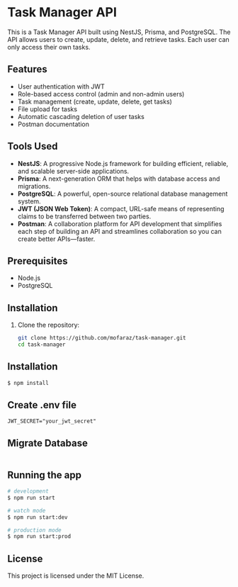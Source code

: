 # Task Manager API

This is a Task Manager API built using NestJS, Prisma, and PostgreSQL. The API allows users to create, update, delete, and retrieve tasks. Each user can only access their own tasks.

## Features

- User authentication with JWT
- Role-based access control (admin and non-admin users)
- Task management (create, update, delete, get tasks)
- File upload for tasks
- Automatic cascading deletion of user tasks
- Postman documentation

## Tools Used

- **NestJS**: A progressive Node.js framework for building efficient, reliable, and scalable server-side applications.
- **Prisma**: A next-generation ORM that helps with database access and migrations.
- **PostgreSQL**: A powerful, open-source relational database management system.
- **JWT (JSON Web Token)**: A compact, URL-safe means of representing claims to be transferred between two parties.
- **Postman**: A collaboration platform for API development that simplifies each step of building an API and streamlines collaboration so you can create better APIs—faster.

## Prerequisites

- Node.js
- PostgreSQL

## Installation

1. Clone the repository:

   ```bash
   git clone https://github.com/mofaraz/task-manager.git
   cd task-manager

## Installation

```bash
$ npm install
```
## Create .env file

```DATABASE_URL="postgresql://username:password@localhost:5432/task_manager"
JWT_SECRET="your_jwt_secret"
```
## Migrate Database

```npx prisma migrate dev --name init
```

## Running the app

```bash
# development
$ npm run start

# watch mode
$ npm run start:dev

# production mode
$ npm run start:prod
```


## License
This project is licensed under the MIT License.




